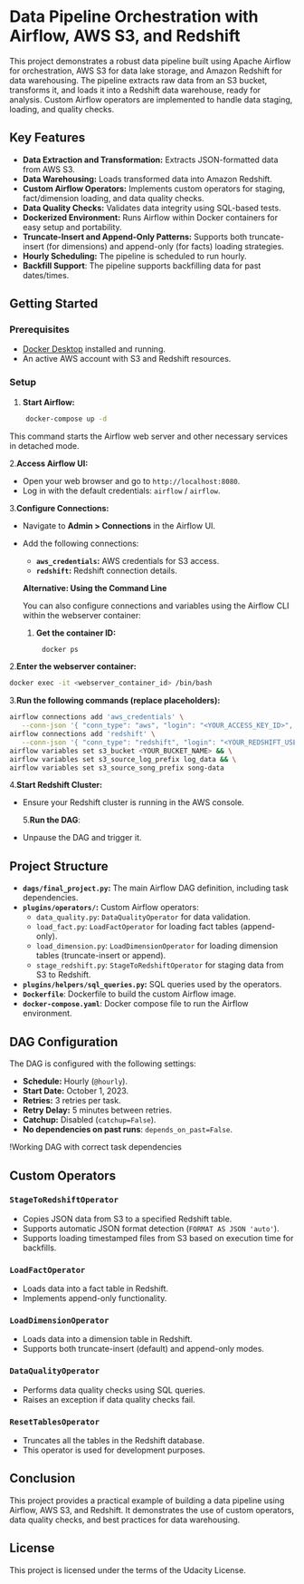 # Data Pipeline Orchestration with Airflow, AWS S3, and Redshift

This project demonstrates a robust data pipeline built using Apache Airflow for orchestration, AWS S3 for data lake storage, and Amazon Redshift for data warehousing. The pipeline extracts raw data from an S3 bucket, transforms it, and loads it into a Redshift data warehouse, ready for analysis. Custom Airflow operators are implemented to handle data staging, loading, and quality checks.

## Key Features

* **Data Extraction and Transformation:** Extracts JSON-formatted data from AWS S3.
* **Data Warehousing:** Loads transformed data into Amazon Redshift.
* **Custom Airflow Operators:** Implements custom operators for staging, fact/dimension loading, and data quality checks.
* **Data Quality Checks:** Validates data integrity using SQL-based tests.
* **Dockerized Environment:** Runs Airflow within Docker containers for easy setup and portability.
* **Truncate-Insert and Append-Only Patterns:** Supports both truncate-insert (for dimensions) and append-only (for facts) loading strategies.
* **Hourly Scheduling:** The pipeline is scheduled to run hourly.
* **Backfill Support**: The pipeline supports backfilling data for past dates/times.

## Getting Started

### Prerequisites

* [Docker Desktop](https://www.docker.com/products/docker-desktop/) installed and running.
* An active AWS account with S3 and Redshift resources.

### Setup

1. **Start Airflow:**

```bash
    docker-compose up -d
```

   This command starts the Airflow web server and other necessary services in detached mode.

2.**Access Airflow UI:**

* Open your web browser and go to `http://localhost:8080`.
* Log in with the default credentials: `airflow` / `airflow`.

3.**Configure Connections:**

* Navigate to **Admin > Connections** in the Airflow UI.
* Add the following connections:
  * **`aws_credentials`:** AWS credentials for S3 access.
  * **`redshift`:** Redshift connection details.

   **Alternative: Using the Command Line**

   You can also configure connections and variables using the Airflow CLI within the webserver container:

   1. **Get the container ID:**

```bash
        docker ps
```

   2.**Enter the webserver container:**

```bash
docker exec -it <webserver_container_id> /bin/bash
```

   3.**Run the following commands (replace placeholders):**

```bash
airflow connections add 'aws_credentials' \
   --conn-json '{ "conn_type": "aws", "login": "<YOUR_ACCESS_KEY_ID>", "password": "<YOUR_SECRET_ACCESS_KEY>" }' && \
airflow connections add 'redshift' \
   --conn-json '{ "conn_type": "redshift", "login": "<YOUR_REDSHIFT_USER>", "password": "<YOUR_REDSHIFT_PASSWORD>", "host": "<YOUR_REDSHIFT_ENDPOINT>", "port": "5439", "schema": "dev" }' && \
airflow variables set s3_bucket <YOUR_BUCKET_NAME> && \
airflow variables set s3_source_log_prefix log_data && \
airflow variables set s3_source_song_prefix song-data
```

   4.**Start Redshift Cluster:**

* Ensure your Redshift cluster is running in the AWS console.

  5.**Run the DAG**:

* Unpause the DAG and trigger it.

## Project Structure

* **`dags/final_project.py`:** The main Airflow DAG definition, including task dependencies.
* **`plugins/operators/`:** Custom Airflow operators:
  * `data_quality.py`: `DataQualityOperator` for data validation.
  * `load_fact.py`: `LoadFactOperator` for loading fact tables (append-only).
  * `load_dimension.py`: `LoadDimensionOperator` for loading dimension tables (truncate-insert or append).
  * `stage_redshift.py`: `StageToRedshiftOperator` for staging data from S3 to Redshift.
* **`plugins/helpers/sql_queries.py`:** SQL queries used by the operators.
* **`Dockerfile`**: Dockerfile to build the custom Airflow image.
* **`docker-compose.yaml`**: Docker compose file to run the Airflow environment.

## DAG Configuration

The DAG is configured with the following settings:

* **Schedule:** Hourly (`@hourly`).
* **Start Date:** October 1, 2023.
* **Retries:** 3 retries per task.
* **Retry Delay:** 5 minutes between retries.
* **Catchup:** Disabled (`catchup=False`).
* **No dependencies on past runs**: `depends_on_past=False`.

!Working DAG with correct task dependencies

## Custom Operators

### `StageToRedshiftOperator`

* Copies JSON data from S3 to a specified Redshift table.
* Supports automatic JSON format detection (`FORMAT AS JSON 'auto'`).
* Supports loading timestamped files from S3 based on execution time for backfills.

### `LoadFactOperator`

* Loads data into a fact table in Redshift.
* Implements append-only functionality.

### `LoadDimensionOperator`

* Loads data into a dimension table in Redshift.
* Supports both truncate-insert (default) and append-only modes.

### `DataQualityOperator`

* Performs data quality checks using SQL queries.
* Raises an exception if data quality checks fail.

### `ResetTablesOperator`

* Truncates all the tables in the Redshift database.
* This operator is used for development purposes.

## Conclusion

This project provides a practical example of building a data pipeline using Airflow, AWS S3, and Redshift. It demonstrates the use of custom operators, data quality checks, and best practices for data warehousing.

## License

This project is licensed under the terms of the Udacity License.
